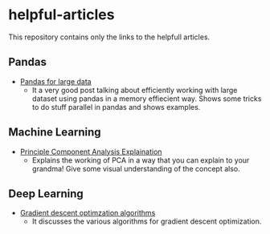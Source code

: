 # helpful-articles
This repository contains only the links to the helpfull articles.


## Pandas
- [Pandas for large data](http://queirozf.com/entries/pandas-for-large-data)
	- It a very good post talking about efficiently working with large dataset using pandas in a memory effiecient way. Shows some tricks to do stuff parallel in pandas and shows examples.

## Machine Learning
- [Principle Component Analysis Explaination](https://ruder.io/optimizing-gradient-descent/)
	- Explains the working of PCA in a way that you can explain to your grandma! Give some visual understanding of the concept also.

## Deep Learning
- [Gradient descent optimzation algorithms](https://ruder.io/optimizing-gradient-descent/)
	- It discusses the various algorithms for gradient descent optimization.
